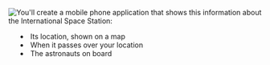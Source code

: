 <img src="resources/images/iss/FinishedApp.png"
style="float:left;margins: 0 2em 0 0">

You'll create a mobile phone application that shows this information about
the International Space Station:
<ul style="list-style-position: inside;">
<li>Its location, shown on a map
<li>When it passes over your location
<li>The astronauts on board
</ul>